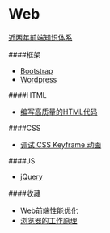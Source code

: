 # Web


[近两年前端知识体系](https://github.com/ouvens/frontend-system-map)

####框架
* [Bootstrap](http://wrongwaycn.github.io/bootstrap/docs/index.html)
* [Wordpress](http://www.iplaysoft.com/wordpress-tutorial-video.html)

####HTML
* [编写高质量的HTML代码](http://blog.csdn.net/mr_lp/article/details/51434460)


####CSS
* [调试 CSS Keyframe 动画](https://www.w3ctech.com/topic/1472)


####JS
* [jQuery](http://kb.cnblogs.com/zt/jquery/jQuery_getting_started.html)


####收藏
* [Web前端性能优化](https://www.w3ctech.com/topic/1767)
* [浏览器的工作原理](https://www.w3ctech.com/topic/48)